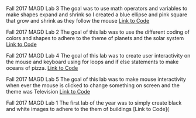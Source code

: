 Fall 2017 MAGD Lab 3
The goal was to use math operators and variables to make shapes expand and shrink so I created a blue ellipse and pink square
that grow and shrink as they follow the mouse
[Link to Code](https://github.com/CervantesG/GG-MAGD/blob/gh-pages/f17_magd150_lab03_Cervantes.pde)

Fall 2017 MAGD Lab 2
The goal of this lab was to use the different coding of colors and shapes to adhere to the theme of planets and the solar system
[Link to Code](https://github.com/CervantesG/GG-MAGD/blob/gh-pages/f17magd150lab02_Cervantes.pde)

Fall 2017 MAGD Lab 4
The goal of this lab was to create user interactivity on the mouse and keyboard using for loops and if else statements to make oceans of pizza.
[Link to Code](https://github.com/CervantesG/GG-MAGD/blob/gh-pages/s17magd150lab04_Cervantes.pde)

Fall 2017 MAGD Lab 5
The goal of this lab was to make mouse interactivity when ever the mouse is clicked to change something on screen and the theme was Television
[Link to Code](https://github.com/CervantesG/GG-MAGD/blob/gh-pages/s17magd150lab05_Cervantes.pde)

Fall 2017 MAGD Lab 1
The first lab of the year was to simply create black and white images to adhere to the them of buildings
[Link to Code](
